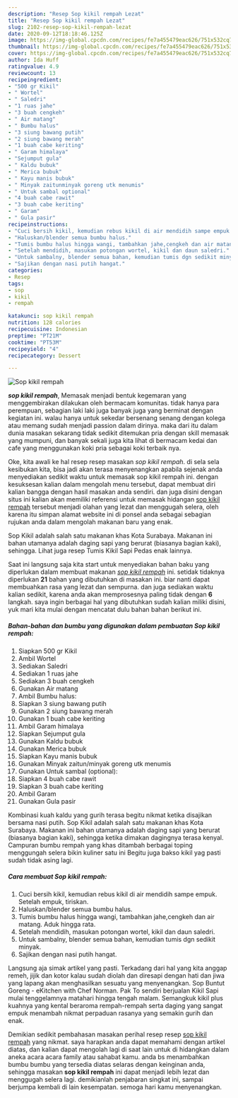 ```yaml
---
description: "Resep Sop kikil rempah Lezat"
title: "Resep Sop kikil rempah Lezat"
slug: 2102-resep-sop-kikil-rempah-lezat
date: 2020-09-12T18:18:46.125Z
image: https://img-global.cpcdn.com/recipes/fe7a455479eac626/751x532cq70/sop-kikil-rempah-foto-resep-utama.jpg
thumbnail: https://img-global.cpcdn.com/recipes/fe7a455479eac626/751x532cq70/sop-kikil-rempah-foto-resep-utama.jpg
cover: https://img-global.cpcdn.com/recipes/fe7a455479eac626/751x532cq70/sop-kikil-rempah-foto-resep-utama.jpg
author: Ida Huff
ratingvalue: 4.9
reviewcount: 13
recipeingredient:
- "500 gr Kikil"
- " Wortel"
- " Saledri"
- "1 ruas jahe"
- "3 buah cengkeh"
- " Air matang"
- " Bumbu halus"
- "3 siung bawang putih"
- "2 siung bawang merah"
- "1 buah cabe keriting"
- " Garam himalaya"
- "Sejumput gula"
- " Kaldu bubuk"
- " Merica bubuk"
- " Kayu manis bubuk"
- " Minyak zaitunminyak goreng utk menumis"
- " Untuk sambal optional"
- "4 buah cabe rawit"
- "3 buah cabe keriting"
- " Garam"
- " Gula pasir"
recipeinstructions:
- "Cuci bersih kikil, kemudian rebus kikil di air mendidih sampe empuk. Setelah empuk, tiriskan."
- "Haluskan/blender semua bumbu halus."
- "Tumis bumbu halus hingga wangi, tambahkan jahe,cengkeh dan air matang. Aduk hingga rata."
- "Setelah mendidih, masukan potongan wortel, kikil dan daun saledri."
- "Untuk sambalny, blender semua bahan, kemudian tumis dgn sedikit minyak."
- "Sajikan dengan nasi putih hangat."
categories:
- Resep
tags:
- sop
- kikil
- rempah

katakunci: sop kikil rempah 
nutrition: 128 calories
recipecuisine: Indonesian
preptime: "PT21M"
cooktime: "PT53M"
recipeyield: "4"
recipecategory: Dessert

---
```



![Sop kikil rempah](https://img-global.cpcdn.com/recipes/fe7a455479eac626/751x532cq70/sop-kikil-rempah-foto-resep-utama.jpg)

<b><i>sop kikil rempah</i></b>, Memasak menjadi bentuk kegemaran yang menggembirakan dilakukan oleh bermacam komunitas. tidak hanya para perempuan, sebagian laki laki juga banyak juga yang berminat dengan kegiatan ini. walau hanya untuk sekedar bersenang senang dengan kolega atau memang sudah menjadi passion dalam dirinya. maka dari itu dalam dunia masakan sekarang tidak sedikit ditemukan pria dengan skill memasak yang mumpuni, dan banyak sekali juga kita lihat di bermacam kedai dan cafe yang menggunakan koki pria sebagai koki terbaik nya.

Oke, kita awali ke hal resep resep masakan <i>sop kikil rempah</i>. di sela sela kesibukan kita, bisa jadi akan terasa menyenangkan apabila sejenak anda menyediakan sedikit waktu untuk memasak sop kikil rempah ini. dengan kesuksesan kalian dalam mengolah menu tersebut, dapat membuat diri kalian bangga dengan hasil masakan anda sendiri. dan juga disini dengan situs ini kalian akan memiliki referensi untuk memasak hidangan <u>sop kikil rempah</u> tersebut menjadi olahan yang lezat dan menggugah selera, oleh karena itu simpan alamat website ini di ponsel anda sebagai sebagian rujukan anda dalam mengolah makanan baru yang enak.

Sop Kikil adalah salah satu makanan khas Kota Surabaya. Makanan ini bahan utamanya adalah daging sapi yang berurat (biasanya bagian kaki), sehingga. Lihat juga resep Tumis Kikil Sapi Pedas enak lainnya.


Saat ini langsung saja kita start untuk menyediakan bahan baku yang diperlukan dalam membuat makanan <u><i>sop kikil rempah</i></u> ini. setidak tidaknya diperlukan <b>21</b> bahan yang dibutuhkan di masakan ini. biar nanti dapat membuahkan rasa yang lezat dan sempurna. dan juga sediakan waktu kalian sedikit, karena anda akan memprosesnya paling tidak dengan <b>6</b> langkah. saya ingin berbagai hal yang dibutuhkan sudah kalian miliki disini, yuk mari kita mulai dengan mencatat dulu bahan bahan berikut ini.

<!--inarticleads1-->

##### Bahan-bahan dan bumbu yang digunakan dalam pembuatan Sop kikil rempah:

1. Siapkan 500 gr Kikil
1. Ambil  Wortel
1. Sediakan  Saledri
1. Sediakan 1 ruas jahe
1. Sediakan 3 buah cengkeh
1. Gunakan  Air matang
1. Ambil  Bumbu halus:
1. Siapkan 3 siung bawang putih
1. Gunakan 2 siung bawang merah
1. Gunakan 1 buah cabe keriting
1. Ambil  Garam himalaya
1. Siapkan Sejumput gula
1. Gunakan  Kaldu bubuk
1. Gunakan  Merica bubuk
1. Siapkan  Kayu manis bubuk
1. Gunakan  Minyak zaitun/minyak goreng utk menumis
1. Gunakan  Untuk sambal (optional):
1. Siapkan 4 buah cabe rawit
1. Siapkan 3 buah cabe keriting
1. Ambil  Garam
1. Gunakan  Gula pasir


Kombinasi kuah kaldu yang gurih terasa begitu nikmat ketika disajikan bersama nasi putih. Sop Kikil adalah salah satu makanan khas Kota Surabaya. Makanan ini bahan utamanya adalah daging sapi yang berurat (biasanya bagian kaki), sehingga ketika dimakan dagingnya terasa kenyal. Campuran bumbu rempah yang khas ditambah berbagai toping menggungah selera bikin kuliner satu ini Begitu juga bakso kikil yag pasti sudah tidak asing lagi. 

<!--inarticleads2-->

##### Cara membuat Sop kikil rempah:

1. Cuci bersih kikil, kemudian rebus kikil di air mendidih sampe empuk. Setelah empuk, tiriskan.
1. Haluskan/blender semua bumbu halus.
1. Tumis bumbu halus hingga wangi, tambahkan jahe,cengkeh dan air matang. Aduk hingga rata.
1. Setelah mendidih, masukan potongan wortel, kikil dan daun saledri.
1. Untuk sambalny, blender semua bahan, kemudian tumis dgn sedikit minyak.
1. Sajikan dengan nasi putih hangat.


Langsung aja simak artikel yang pasti. Terkadang dari hal yang kita anggap remeh, jijik dan kotor kalau sudah diolah dan diresapi dengan hati dan jiwa yang lapang akan menghasilkan sesuatu yang menyenangkan. Sop Buntut Goreng - eKitchen with Chef Norman. Pak To sendiri berjualan Kikil Sapi mulai tenggelamnya matahari hingga tengah malam. Semangkuk kikil plus kuahnya yang kental beraroma rempah-rempah serta daging yang sangat empuk menambah nikmat perpaduan rasanya yang semakin gurih dan enak. 

Demikian sedikit pembahasan masakan perihal resep resep <u>sop kikil rempah</u> yang nikmat. saya harapkan anda dapat memahami dengan artikel diatas, dan kalian dapat mengolah lagi di saat lain untuk di hidangkan dalam aneka acara acara family atau sahabat kamu. anda bs menambahkan bumbu bumbu yang tersedia diatas selaras dengan keinginan anda, sehingga masakan <b>sop kikil rempah</b> ini dapat menjadi lebih lezat dan menggugah selera lagi. demikianlah penjabaran singkat ini, sampai berjumpa kembali di lain kesempatan. semoga hari kamu menyenangkan.
